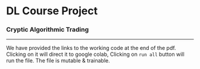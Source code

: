 # DL Course Project
### Cryptic Algorithmic Trading
---

We have provided the links to the working code at  the end of the pdf. Clicking on it will direct it to google colab, Clicking on `run all` button will run the file. The file is mutable & trainable. 



